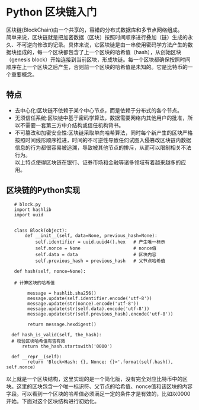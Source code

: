 # Python 区块链入门
区块链(BlockChain)由一个共享的，容错的分布式数据库和多节点网络组成。  
简单来说，区块链就是把加密数据（区块）按照时间顺序进行叠加（链）生成的永久、不可逆向修改的记录。具体来说，它区块链是由一串使用密码学方法产生的数据块组成的，每一个区块都包含了上一个区块的哈希值（hash），从创始区块（genesis block）开始连接到当前区块，形成块链。每一个区块都确保按照时间顺序在上一个区块之后产生，否则前一个区块的哈希值是未知的。它是比特币的一个重要概念。  

## 特点
   - 去中心化:区块链不依赖于某个中心节点，而是依赖于分布式的各个节点。  
   - 无须信任系统:区块链中基于密码学算法，数据需要网络内其他用户的批准，所以不需要一套第三方中介结构或信任机构背书。  
   - 不可篡改和加密安全性:区块链采取单向哈希算法，同时每个新产生的区块严格按照时间线形顺序推进，时间的不可逆性导致任何试图入侵篡改区块链内数据 信息的行为都很容易被追溯，导致被其他节点的排斥，从而可以限制相关不法行为。  
以上特点使得区块链在银行、证券市场和金融等诸多领域有着越来越多的应用。  
## 区块链的Python实现
```
   # block.py
   import hashlib
   import uuid


   class Block(object):
       def __init__(self, data=None, previous_hash=None):
           self.identifier = uuid.uuid4().hex   # 产生唯一标示
           self.nonce = None                    # nonce值
           self.data = data                     # 区块内容
           self.previous_hash = previous_hash   # 父节点哈希值
        
   def hash(self, nonce=None):
     
   # 计算区块的哈希值
        
        message = hashlib.sha256()
        message.update(self.identifier.encode('utf-8'))
        message.update(str(nonce).encode('utf-8'))
        message.update(str(self.data).encode('utf-8'))
        message.update(str(self.previous_hash).encode('utf-8'))

        return message.hexdigest()

  def hash_is_valid(self, the_hash):
  # 校验区块哈希值有否有效
      return the_hash.startswith('0000')

  def __repr__(self):
        return 'Block<Hash: {}, Nonce: {}>'.format(self.hash(), self.nonce)
  ```
以上就是一个区块结构，这里实现的是一个简化版，没有完全对应比特币中的区块。这里的区块包含一个唯一标识符、父节点的哈希值、nonce值和该区块的内容字段。可以看到一个区块的哈希值必须满足一定的条件才是有效的，比如以0000开始。下面对这个区块结构进行初始化。
